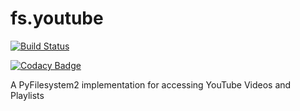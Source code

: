 # fs.youtube

[![Build Status](https://travis-ci.org/merlink01/fs.youtube.svg?branch=master)](https://travis-ci.org/merlink01/fs.youtube)

[![Codacy Badge](https://api.codacy.com/project/badge/Grade/94a05423f81a4e79ac9defcff802a753)](https://www.codacy.com/app/merlink01/fs.youtube?utm_source=github.com&amp;utm_medium=referral&amp;utm_content=merlink01/fs.youtube&amp;utm_campaign=Badge_Grade)

A PyFilesystem2 implementation for accessing YouTube Videos and Playlists
